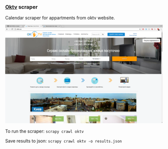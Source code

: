 <h3><a href="http://oktv.ua/">Oktv</a> scraper </h3>

Calendar scraper for appartments from oktv website.

<img src="images/1.png"/>


To run the scraper:
``` scrapy crawl oktv ```

Save results to json:
``` scrapy crawl oktv -o results.json ```
